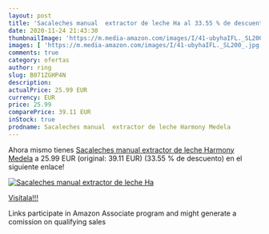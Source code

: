 ```yaml
---
layout: post
title: 'Sacaleches manual  extractor de leche Ha al 33.55 % de descuento'
date: 2020-11-24 21:43:30
thumbnailImage: 'https://m.media-amazon.com/images/I/41-ubyhaIFL._SL200_.jpg'
images: [ 'https://m.media-amazon.com/images/I/41-ubyhaIFL._SL200_.jpg' ]
comments: true
category: ofertas
author: ring
slug: B071ZGHP4N
description:
actualPrice: 25.99 EUR
currency: EUR
price: 25.99
comparePrice: 39.11 EUR
inStock: true
prodname: Sacaleches manual  extractor de leche Harmony Medela
---
```


Ahora mismo tienes [Sacaleches manual  extractor de leche Harmony Medela](https://www.amazon.es/dp/B071ZGHP4N/?tag=tolees-21) a 25.99 EUR (original: 39.11 EUR) (33.55 %  de descuento) en el siguiente enlace!

[![Sacaleches manual  extractor de leche Ha](https://m.media-amazon.com/images/I/41-ubyhaIFL._SL200_.jpg)](https://www.amazon.es/dp/B071ZGHP4N/?tag=tolees-21)

[Visítala!!!](https://www.amazon.es/dp/B071ZGHP4N/?tag=tolees-21)

Links participate in Amazon Associate program and might generate a comission on qualifying sales
